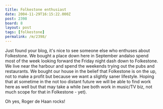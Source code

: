 ```yaml
---
title: Folkestone enthusiast
date: 2004-11-29T16:15:22.000Z
post: 2398
board: 8
layout: post
tags: [folkestone]
permalink: /m/2398/
---
```

Just found your blog, it's nice to see someone else who enthuses about Folkestone. We bought a place down here in September andalso spend most of the week looking forward the Friday night dash down to Folkestone. We live near the harbour and spend the weekends trying out the pubs and restaurants. We bought our house in the belief that Folkestone is on the up, not to make a profit but because we want a slightly saner lifestyle. Hoping that at sometime in the not too distant future we will be able to find work here as well but that may take a while (we both work in music/TV biz, not much scope for that in Folkestone - yet).

Oh yes, Roger de Haan rocks!
